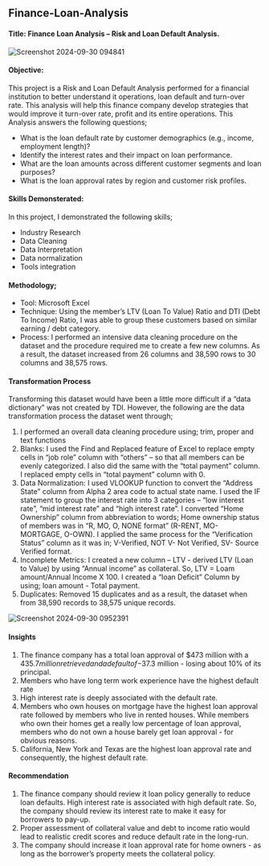 ## Finance-Loan-Analysis
#### Title: Finance Loan Analysis – Risk and Loan Default Analysis.
![Screenshot 2024-09-30 094841](https://github.com/user-attachments/assets/1d0fe54b-9959-4701-9f02-75352bf3a0d8)

#### Objective:
This project is a Risk and Loan Default Analysis performed for a financial institution to better understand it operations, loan default and turn-over rate. This analysis will help this finance company develop strategies that would improve it turn-over rate, profit and its entire operations.
This Analysis answers the following questions; 
- What is the loan default rate by customer demographics (e.g., income, employment length)?
- Identify the interest rates and their impact on loan performance. 
- What are the loan amounts across different customer segments and loan purposes?
- What is the loan approval rates by region and customer risk profiles.

#### Skills Demonsterated:
In this project, I demonstrated the following skills;
- Industry Research
- Data Cleaning
- Data Interpretation
- Data normalization
- Tools integration

#### Methodology;
-	Tool: Microsoft Excel
-	Technique: Using the member’s LTV (Loan To Value) Ratio and DTI (Debt To Income) Ratio, I was able to group these customers based on similar earning / debt category.
-	Process: I performed an intensive data cleaning procedure on the dataset and the procedure required me to create a few new columns. As a result, the dataset increased from 26 columns and 38,590 rows to 30 columns and 38,575 rows.

#### Transformation Process
Transforming this dataset would have been a little more difficult if a “data dictionary” was not created by TDI. However, the following are the data transformation process the dataset went through;
1.	I performed an overall data cleaning procedure using; trim, proper and text functions
2.	Blanks: I used the Find and Replaced feature of Excel to replace empty cells in “job role” column with “others” – so that all members can be evenly categorized. I also did the same with the “total payment” column. I replaced empty cells in “total payment” column with 0.
3.	Data Normalization: I used VLOOKUP function to convert the “Address State” column from Alpha 2 area code to actual state name. I used the IF statement to group the interest rate into 3 categories – “low interest rate”, “mid interest rate” and “high interest rate”. I converted “Home Ownership” column from abbreviation to words; Home ownership status of members was in “R, MO, O, NONE format” (R-RENT, MO- MORTGAGE, O-OWN). I applied the same process for the “Verification Status” column as it was in; V-Verified, NOT V- Not Verified, SV- Source Verified format.
4.	Incomplete Metrics: I created a new column – LTV - derived LTV (Loan to Value) by using “Annual income” as collateral. So, LTV = Loam amount/Annual Income X 100. I created a “loan Deficit” Column by using; loan amount - Total payment.
5.	Duplicates: Removed 15 duplicates and as a result, the dataset when from 38,590 records to 38,575 unique records.

![Screenshot 2024-09-30 0952391](https://github.com/user-attachments/assets/89f3ff8d-0093-4271-ba2e-db05d1c76c05)

#### Insights
1.	The finance company has a total loan approval of $473 million with a $435.7 million retrieved and a default of -$37.3 million - losing about 10% of its principal. 
2.	Members who have long term work experience have the highest default rate
3.	High interest rate is deeply associated with the default rate.
4.	Members who own houses on mortgage have the highest loan approval rate followed by members who live in rented houses. While members who own their homes get a really low percentage of loan approval, members who do not own a house barely get loan approval - for obvious reasons.
5.	California, New York and Texas are the highest loan approval rate and consequently, the highest default rate.

#### Recommendation 
1.	The finance company should review it loan policy generally to reduce loan defaults. High interest rate is associated with high default rate. So, the company should review its interest rate to make it easy for borrowers to pay-up.
2.	Proper assessment of collateral value and debt to income ratio would lead to realistic credit scores and reduce default rate in the long-run.
3.	The company should increase it loan approval rate for home owners - as long as the borrower’s property meets the collateral policy.
